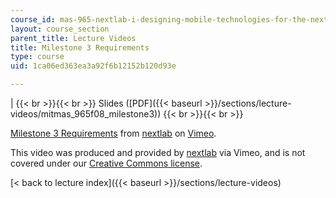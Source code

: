 ```yaml
---
course_id: mas-965-nextlab-i-designing-mobile-technologies-for-the-next-billion-users-fall-2008
layout: course_section
parent_title: Lecture Videos
title: Milestone 3 Requirements
type: course
uid: 1ca06ed363ea3a92f6b12152b120d93e

---
```


|  {{< br >}}{{< br >}} Slides ([PDF]({{< baseurl >}}/sections/lecture-videos/mitmas_965f08_milestone3)) {{< br >}}{{< br >}}  

[Milestone 3 Requirements](https://vimeo.com/5321879) from [nextlab](https://vimeo.com/nextlab) on [Vimeo](https://vimeo.com).

This video was produced and provided by [nextlab](http://vimeo.com/nextlab) via Vimeo, and is not covered under our [Creative Commons license](/terms/#cc).

[< back to lecture index]({{< baseurl >}}/sections/lecture-videos)